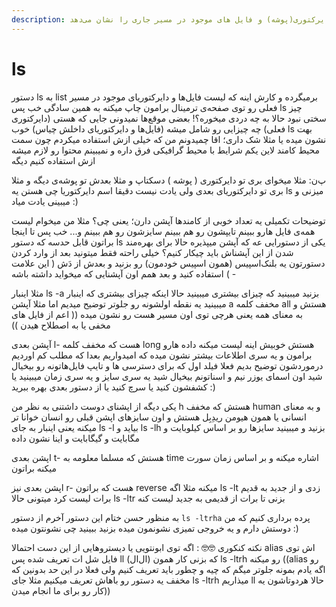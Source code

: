 ```yaml
---
description: این کامند لیست دایرکتوری(پوشه) و فایل های موجود در مسیر جاری را نشان می‌دهد
---
```


# ls

دستور ls  به list برمیگرده و کارش اینه که لیست فایل‌ها و دایرکتوریای موجود در مسیر فعلی رو توی صفحه‌ی ترمینال برامون چاپ میکنه به همین سادگی خب پس ls چیز سختی نبود حالا به چه دردی میخوره؟! بعضی موقع‌ها نمیدونی جایی که هستی (دایرکتوری فعلی) چه چیزایی رو شامل میشه (فایل‌ها و دایرکتوریای داخلش چیاس) خوب ls بهت نشون میده یا مثلا شک داری؛ اقا چمیدونم من که خیلی ازش استفاده میکردم چون سمت محیط کامند لاین یکم شرایط با محیط گرافیکی فرق داره و نمیبینم محتوا رو لازم میشه ازش استفاده کنیم دیگه

پ‌ن: مثلا میخوای بری تو دایرکتوری ( پوشه ) دسکتاپ و مثلا بعدش تو پوشه‌ی دیگه و مثلا بری تو دایرکتوریای بعدی ولی یادت نیست دقیقا اسم دایرکتوریا چی هستن یه ls میزنی و میبینی یادت میاد :)

توضیحات تکمیلی یه تعداد خوبی از کامند‌ها آپشن دارن؛ یعنی چی؟ مثلا من میخوام لیست همه‌ی فایل هارو ببینم تایپشون رو هم ببینم سایزشون رو هم ببینم و... خب پس تا اینجا براتون قابل حدسه که دستور ls یکی از دستورایی عه که آپشن میپذیره حالا برای بهره‌مند شدن از این آپشناش باید چیکار کنیم؟ خیلی راحته فقط میتونید بعد از وارد کردن دستورتون یه بلنک‌اسپیس (همون اسپیس خودمون) رو بزنید و بعدش از دَش ( این علامت - ) استفاده کنید و بعد همم اون آپشنایی که میخواید داشته باشه

مثلا اینبار ls -a بزنید میبینید که چیزای بیشتری میبینید حالا اینکه چیزای بیشتری که اینبار میبینید یه نقطه اولشونه رو جلو‌تر توضیح میدیم اما مثلا آپشن a مخفف کلمه all هستش و به معنای همه یعنی هرچی توی اون مسیر هست رو نشون میده (( اعم از فایل های مخفی یا به اصطلاح هیدن ))

آپشن بعدی l- هست که مخفف کلمه long هستش خوبیش اینه لیست میکنه داده هارو برامون و یه سری اطلاعات بیشتر نشون میده که امیدواریم بعدا که مطلب کم اوردیم درموردشون توضیح بدیم فعلا فیلد اول که برای دسترسی ها و تایپ فایل‌هاتونه رو بیخیال شید اون اسمای یوزر نیم و اسناتونم بیخیال شید یه سری سایز و یه سری زمان میبینید یا کشفشون کنید یا سرچ کنید یا از دستور بعدی بهره ببرید :)

یکی دیگه از اپشنای دوست داشتنی به نظر من h هستش که مخفف human و به معنای انسانی یا همون هیومن ریدِبِل هستش و اون سایزهای اپشن قبلی رو انسان خوانا تر میکنه یعنی اینبار به جای ls -l بیاید و ls -lh بزنید و میبینید سایزها رو بر اساس کیلوبایت و مگابایت و گیگابایت و اینا نشون داده

اپشن بعدی t- هستش که مسلما معلومه به time اشاره میکنه و بر اساس زمان سورت میکنه براتون

اپشن بعدی نیز r- هست که براتون reverse میکنه مثلا اگه ls -lt زدی و از جدید به قدیم برات لیست کرد میتونی حالا ls -ltr بزنی تا برات از قدیمی به جدید لیست کنه

به منظور حسن ختام این دستور آخرم از دستور `ls -ltrha` پرده برداری کنیم که من دوستش دارم و یه خروجی تمیزی نشونمون میده بزنید ببینید چی نشونتون میده :)

نکته کنکوری 🤓🤓 : اگه توی ابونتویی یا دیستروهایی از این دست احتمالا alias اش توی فایل شل ات تعریف شده پس ll (ال‌ال) که بزنی کار همون ls -ltrh رو میکنه ((alias رو اگه یادم بمونه جلوتر میگم که چیه و چطور باید تعریف کنیم ولی فعلا در این حد بدونین که مخفف یه دستور رو باهاش تعریف میکنیم مثلا جای ls -ltrh میذاریم ll حالا هردوتاشون یه کار رو برای ما انجام میدن))
